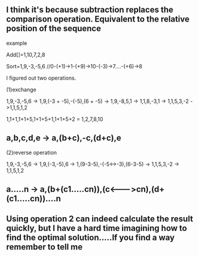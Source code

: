 I think it's because subtraction replaces the comparison operation. Equivalent to the relative position of the sequence
-----

example

Add[]=1,10,7,2,8

Sort=1,9,-3,-5,6 //0-(+1)->1-(+9)->10-(-3)->7....-(+6)->8 

I figured out two operations.

(1)exchange

1,9,-3,-5,6 -> 1,9,(-3 + -5),-(-5),(6 + -5) -> 1,9,-8,5,1 -> 1,1,8,-3,1 -> 1,1,5,3,-2 ->1,1,5,1,2

1,1+1,1+1+5,1+1+5+1,1+1+5+2 = 1,2,7,8,10

a,b,c,d,e -> a,(b+c),-c,(d+c),e
------

(2)reverse operation

1,9,-3,-5,6 ->  1,9,(-3,-5),6 -> 1,(9-3-5),-(-5<->-3),(6-3-5) -> 1,1,5,3,-2 -> 1,1,5,1,2

a.....n -> a,(b+(c1.....cn)),(c<--->cn),(d+(c1.....cn))....n
-------------------------

Using operation 2 can indeed calculate the result quickly, but I have a hard time imagining how to find the optimal solution.....If you find a way remember to tell me
---------
